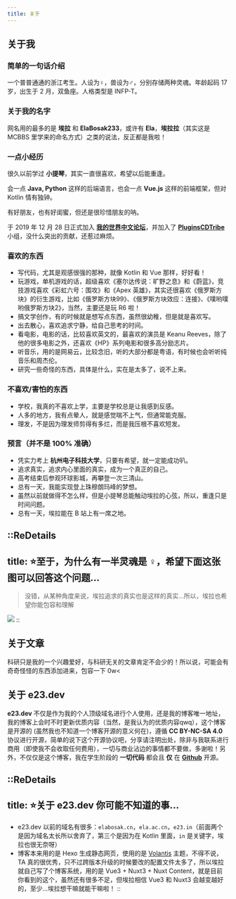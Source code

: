 ```yaml
---
title: 关于
---
```


## 关于我

### 简单的一句话介绍

一个普普通通的浙江考生。人设为♀，兽设为♂，分别存储两种灵魂。年龄起码 17 岁，出生于 2 月，双鱼座。人格类型是 INFP-T。

### 关于我的名字

网名用的最多的是 **埃拉** 和 **ElaBosak233**，或许有 **Ela**，**埃拉拉**（其实这是 MCBBS 里学来的命名方式）之类的说法，反正都是我啦！

### 一点小经历

很久以前学过 **小提琴**，其实一直很喜欢，希望以后能重逢。

会一点 **Java, Python** 这样的后端语言，也会一点 **Vue.js** 这样的前端框架，但对 Kotlin 情有独钟。

有好朋友，也有好闺蜜，但还是很珍惜朋友的呐。

于 2019 年 12 月 28 日正式加入 [**我的世界中文论坛**](https://www.mcbbs.net)，并加入了 [**PluginsCDTribe**](https://www.mcbbs.net/group-1330-1.html) 小组，没什么突出的贡献，还惹过麻烦。

### 喜欢的东西

- 写代码，尤其是观感很强的那种，就像 Kotlin 和 Vue 那样，好好看！
- 玩游戏，单机游戏的话，超级喜欢《塞尔达传说：旷野之息》和《蔚蓝》，竞技游戏喜欢《彩虹六号：围攻》和《Apex 英雄》，其实还很喜欢《俄罗斯方块》的衍生游戏，比如《俄罗斯方块99》、《俄罗斯方块效应：连接》、《噗哟噗哟俄罗斯方块2》，当然，主要还是玩 R6 啦！
- 搞文学创作，有的时候就是想写点东西，虽然很幼稚，但是就是喜欢写。
- 出去散心，喜欢追求宁静，给自己思考的时间。
- 看电影，电影的话，比较喜欢英文的，最喜欢的演员是 Keanu Reeves，除了他的很多电影之外，还喜欢《HP》系列电影和很多高分励志片。
- 听音乐，用的是网易云，比较念旧，听的大部分都是粤语，有时候也会听听纯音乐和周杰伦。
- 研究一些奇怪的东西，具体是什么，实在是太多了，说不上来。

### 不喜欢/害怕的东西

- 学校，我真的不喜欢上学，主要是学校总是让我感到反感。
- 人多的地方，我有点晕人，就是感觉喘不上气，但通常能克服。
- 理发，不是因为理发师剪得有多烂，而是我压根不喜欢短发。

### 预言（并不是 100% 准确）

- 凭实力考上 **杭州电子科技大学**，只要有希望，就一定能成功叭。
- 追求真实，追求内心里面的真实，成为一个真正的自己。
- 高考结束后参观环球影城，再攀登一次三清山。
- 总有一天，我能实现登上珠穆朗玛峰的梦想。
- 虽然以前就做得不怎么样，但是小提琴总能触动埃拉的心弦，所以，重逢只是时间问题。
- 总有一天，埃拉能在 B 站上有一席之地。

::ReDetails
---
title: ⭐至于，为什么有一半灵魂是 ♀，希望下面这张图可以回答这个问题...
---
> 没错，从某种角度来说，埃拉追求的真实也是这样的真实...所以，埃拉也希望你能包容和理解

![](https://i.loli.net/2021/02/08/qdolQf8ibXEzD7c.jpg)
::

## 关于文章

科研只是我的一个兴趣爱好，与科研无关的文章肯定不会少的！所以说，可能会有奇奇怪怪的东西添加进来，包容一下 0w<

## 关于 e23.dev

**e23.dev** 不仅是作为我的个人顶级域名进行个人使用，还是我的博客唯一地址，我的博客上会时不时更新优质内容（当然，是我认为的优质内容qwq），这个博客是开源的 (虽然我也不知道一个博客开源的意义何在)，遵循 **CC BY-NC-SA 4.0** 协议进行开源，简单的说下这个开源协议吧，分享请注明出处，除非与我联系进行商用（即使我不会收取任何费用），一切与商业沾边的事情都不要做，多谢啦！另外，不仅仅是这个博客，我在学生阶段的 **一切代码** 都会且 **仅** 在 **[Github](https://github.com/ElaBosak233)** 开源。

::ReDetails
---
title: ⭐关于 e23.dev 你可能不知道的事...
---
- e23.dev 以前的域名有很多：`elabosak.cn`，`ela.ac.cn`，`e23.in`（前面两个是因为域名太长所以舍弃了，第三个是因为在 Kotlin 里面，`in` 是关键字，埃拉也很无奈呀）
- 博客本来用的是 Hexo 生成静态网页，使用的是 [Volantis](https://github.com/volantis-x/hexo-theme-volantis) 主题，不得不说，TA 真的很优秀，只不过跨版本升级的时候要改的配置文件太多了，所以埃拉就自己写了个博客系统，用的是 Vue3 + Nuxt3 + Nuxt Content，就是目前你看到的这个，虽然还有很多不足，但埃拉相信 Vue3 和 Nuxt3 会越变越好的，至少...埃拉想干嘛就能干嘛啦！
::